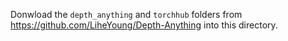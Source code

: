 Donwload the `depth_anything` and `torchhub` folders from https://github.com/LiheYoung/Depth-Anything into this directory.